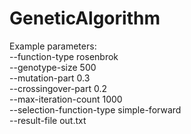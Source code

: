 # GeneticAlgorithm

Example parameters:  
 --function-type rosenbrok  
 --genotype-size 500  
 --mutation-part 0.3  
 --crossingover-part 0.2  
 --max-iteration-count 1000  
 --selection-function-type simple-forward  
 --result-file out.txt  
